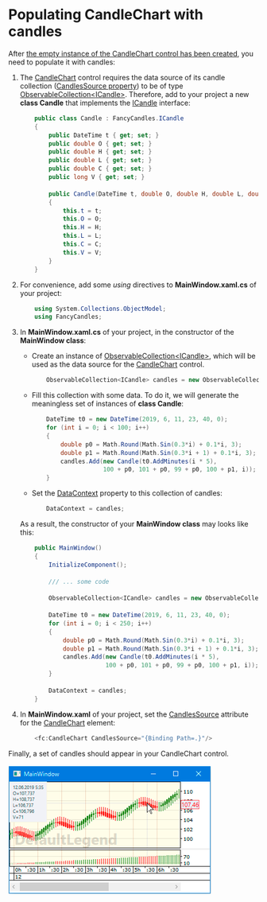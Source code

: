 # Populating CandleChart with candles

After [the empty instance of the CandleChart control has been created](creating_candlestick_chart.md), you need to populate it with candles:

1. The [CandleChart](https://gellerda.github.io/FancyCandles/api/FancyCandles.CandleChart.html) control requires the data source of its candle collection ([CandlesSource property](https://gellerda.github.io/FancyCandles/api/FancyCandles.CandleChart.html#FancyCandles_CandleChart_CandlesSource)) to be of type [ObservableCollection\<](https://docs.microsoft.com/ru-ru/dotnet/api/system.collections.objectmodel.observablecollection-1?view=netframework-4.8)[ICandle\>](https://gellerda.github.io/FancyCandles/api/FancyCandles.ICandle.html). Therefore, add to your project a new **class Candle** that implements the [ICandle](https://gellerda.github.io/FancyCandles/api/FancyCandles.ICandle.html) interface:

    ```cs
        public class Candle : FancyCandles.ICandle
        {
            public DateTime t { get; set; }
            public double O { get; set; }
            public double H { get; set; }
            public double L { get; set; }
            public double C { get; set; }
            public long V { get; set; }

            public Candle(DateTime t, double O, double H, double L, double C, long V)
            {
                this.t = t;
                this.O = O;
                this.H = H;
                this.L = L;
                this.C = C;
                this.V = V;
            }
        }
    ```
1. For convenience, add some *using* directives to **MainWindow.xaml.cs** of your project:

    ```cs
        using System.Collections.ObjectModel;
        using FancyCandles;
    ```
1. In **MainWindow.xaml.cs** of your project, in the constructor of the **MainWindow class**:

    - Create an instance of [ObservableCollection\<](https://docs.microsoft.com/ru-ru/dotnet/api/system.collections.objectmodel.observablecollection-1?view=netframework-4.8)[ICandle\>](https://gellerda.github.io/FancyCandles/api/FancyCandles.ICandle.html), which will be used as the data source for the [CandleChart](https://gellerda.github.io/FancyCandles/api/FancyCandles.CandleChart.html) control.
      ```cs
          ObservableCollection<ICandle> candles = new ObservableCollection<ICandle>();
      ```
    - Fill this collection with some data. To do it, we will generate the meaningless set of instances of **class Candle**:
      ```cs
          DateTime t0 = new DateTime(2019, 6, 11, 23, 40, 0);
          for (int i = 0; i < 100; i++)
          {
              double p0 = Math.Round(Math.Sin(0.3*i) + 0.1*i, 3);
              double p1 = Math.Round(Math.Sin(0.3*i + 1) + 0.1*i, 3);
              candles.Add(new Candle(t0.AddMinutes(i * 5),
                          100 + p0, 101 + p0, 99 + p0, 100 + p1, i));
          }
      ```
    - Set the [DataContext](https://docs.microsoft.com/en-us/dotnet/api/system.windows.frameworkelement.datacontext?view=netframework-4.8) property to this collection of candles:
      ```cs
          DataContext = candles;
      ```
    As a result, the constructor of your **MainWindow class** may looks like this:
    ```cs
        public MainWindow()
        {
            InitializeComponent();

            /// ... some code

            ObservableCollection<ICandle> candles = new ObservableCollection<ICandle>();

            DateTime t0 = new DateTime(2019, 6, 11, 23, 40, 0);
            for (int i = 0; i < 250; i++)
            {
                double p0 = Math.Round(Math.Sin(0.3*i) + 0.1*i, 3);
                double p1 = Math.Round(Math.Sin(0.3*i + 1) + 0.1*i, 3);
                candles.Add(new Candle(t0.AddMinutes(i * 5),
                            100 + p0, 101 + p0, 99 + p0, 100 + p1, i));
            }

            DataContext = candles;
        }
    ```
1. In **MainWindow.xaml** of your project, set the [CandlesSource](https://gellerda.github.io/FancyCandles/api/FancyCandles.CandleChart.html#FancyCandles_CandleChart_CandlesSource) attribute for the [CandleChart](https://gellerda.github.io/FancyCandles/api/FancyCandles.CandleChart.html) element:

    ```cs
        <fc:CandleChart CandlesSource="{Binding Path=.}"/>
    ```

Finally, a set of candles should appear in your CandleChart control.<br><br>
    ![Manage NuGet Packages](../images/screen_populated_with_candles_price_chart.png)
